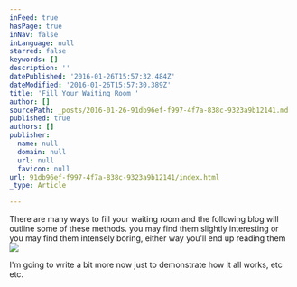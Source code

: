 ```yaml
---
inFeed: true
hasPage: true
inNav: false
inLanguage: null
starred: false
keywords: []
description: ''
datePublished: '2016-01-26T15:57:32.484Z'
dateModified: '2016-01-26T15:57:30.389Z'
title: 'Fill Your Waiting Room '
author: []
sourcePath: _posts/2016-01-26-91db96ef-f997-4f7a-838c-9323a9b12141.md
published: true
authors: []
publisher:
  name: null
  domain: null
  url: null
  favicon: null
url: 91db96ef-f997-4f7a-838c-9323a9b12141/index.html
_type: Article

---
```

There are many ways to fill your waiting room and the following blog will outline some of these methods. you may find them slightly interesting or you may find them intensely boring, either way you'll end up reading them ![](https://the-grid-user-content.s3-us-west-2.amazonaws.com/d8c6e14b-dd92-4f7d-901a-96a360e76d9b.jpg)

I'm going to write a bit more now just to demonstrate how it all works, etc etc.